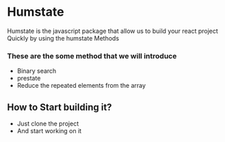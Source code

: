 Humstate
========

Humstate is the javascript package that allow us to build your react project Quickly by using the humstate Methods

### These are the some method that we will introduce

*   Binary search
*   prestate
*   Reduce the repeated elements from the array

How to Start building it?
-------------------------

* Just clone the project
*   And start working on it
